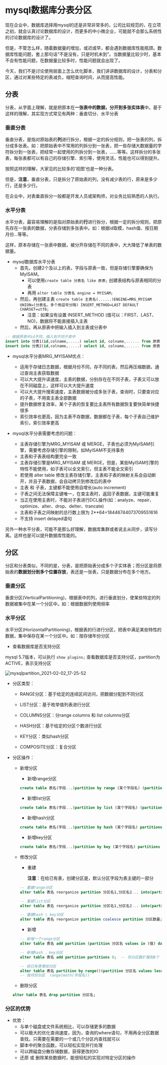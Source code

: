 # mysql数据库分表分区

现在企业中，数据库选择用mysql的还是非常非常多的，公司比较规范的，在立项之初，就会认真讨论数据库的设计，而更多的中小微企业，可能就不会那么系统性的讨论数据库的设计了。

但是，不管怎么样，随着数据量的增加，或迟或早，都会遇到数据库性能瓶颈。数据库性能问题，套上那句话“不是没有，只是时机未到”。当数据量比较少时，基本不会有性能问题，在数据量比较多时，性能问题就会出现了。

今天，我们不是讨论使用层面上怎么优化脚本，我们讲讲数据库的设计，分表和分区，通过对某些特定的表减负，缩短查询时间，从而提高性能。

## 分表

分表，从字面上理解，就是把原本在**一张表中的数据，分开到多张实体表**中。基于这样的理解，其实现方式常见有两种：垂直切分、水平分表

### 垂直分表

垂直分表，是指对原始表的**列**进行拆分，根据一定的拆分规则，把一张表的列，拆分成多张表。如：把原始表中不常用的列拆分到一张表，把一些存储大数据量的字符拆分到一张表，把经常一起使用的列拆分到一张表，......等等。这样拆分的多张表，每张表都可以有自己的存储引擎、索引等，使用灵活，性能也可以得到提升。

按照这样的理解，大家见的比较多的‘视图’也是一种分表。

但是，**注意**，垂直分表，只是拆分了原始表的列，没有减少表的行，原来是多少行，还是多少行。

在企业中，对表垂直拆分一般都是开发人员或架构师，对业务比较熟悉的人执行。

### 水平分表

水平分表，最容易理解的是指对原始表的**行**进行拆分，根据一定的拆分规则，把原先存在一张表的数据，分表存储到多张表中。如：根据id取模，hash值、按日期月份...等等。

这样，原本存储在一张表中数据，被分开存储在不同的表中，大大降低了单表的数据量。

+ mysql数据库水平分表
  + 首先，创建2个及以上的表，字段与原表一致，但是存储引擎要确保为MyISAM。
    + 可以使用`create table 分表名 like 原表;`  创建表结构与原表相同的分表
    + 再用 `alter table 分表名 engine = MYISAM;`
  + 然后，再创建主表 `create table 主表名(......)ENGINE=MRG_MYISAM UNION=(分表名，多个用逗号分隔) INSERT_METHOD=LAST DEFAULT CHARSET=utf8;`
    + 注意：如果没有设置 INSERT_METHOD (值可以：FIRST、LAST、 NO)，数据将不能直接插入主表
  + 然后，再从原表中把输入插入到主表或分表中

```sql
-- 根据原表中id不同，插入到不同子表中
insert into 分表1(id,colname,.....) select id, colname,...... from 原表 where id%2=0;
insert into 分表2(id,colname,.....) select id, colname,...... from 原表 where id%2=1;
```

+ mysql水平分表MRG_MYISAM优点：
  + 适用于存储日志数据，根据月份不同，存不同的表，然后再压缩数据，通过查询主表获取数据
  + 可以大大提升读速度，主表的数据，分别存在在不同子表，子表又可以放在不同磁盘上，这样可以大大提升速度
  + 可以大大提升搜索速度，主表数据被分成多张子表，查询时，只要查对应的子表，不用查主表全部数据
  + 提升数据修复效率，某个子表的恢复要比主表所有数据恢复要快简单快捷很多
  + 索引效率也更高，因为主表不存数据，数据都在子表，每个子表自己维护索引，索引效率更高

+ mysql水平分表需要考虑的问题：
  + 主表存储引擎为MRG_MYISAM 或 MERGE，子表也必须为MyISAM引擎，需要考虑存储引擎的限制，如MyISAM不支持事务
  + 主表和子表表结构要完全一致
  + 主表存储引擎是MRG_MYISAM 或 MERGE，但是，某些MyISAM引擎的特性不能使用，如子表可以全文索引，但主表不能全文索引
  + 若使用 alter table 修改主表存储引擎，主表和子表的映射关系会自动断开，并且子表数据，会自动拷贝到修改后的表中
  + 主表 和 子表，主键都不能使用自增长(auto increment)
  + 子表之间无法保障主键唯一，在查主表时，返回子表数据，主键可能重复
  + 当正在使用主表时，不能对子表进行DCL操作(如：analyze、repair、optimize、alter、drop、delter、trancate)
  + 主表和子表之间映射的总行数上限为 2\*\*64=18446744073709551616
  + 不支持 insert delayed语句

另外一种水平分表，可能不是那么好理解，数据库集群或者说主从同步，读写分离。这样也是可以提升数据库性能的。

## 分区

分区和分表类似，不同的是，分表，是把原始表分成多个子实体表；而分区是将原始表的**数据划分到多个位置存放**，表还是一张表，只是数据分布在多个地方。

### 垂直分区

垂直分区(VerticalPartitioning)，根据表中的列，进行垂直划分，使某些特定的列数据被集中在某一个分区中。如：根据数据列使用频率

### 水平分区

水平分区(HorizontalPartitioning)，根据表的行进行分区，把表中满足某些特性的数据，集中保存在某一个分区中。如：按存储年份分区

+ 查看数据库是否支持分区

mysql 5.7版本，可以执行 `show plugins;` 查看数据库是否支持分区，partition为ACTIVE，表示支持分区

![mysqlpartition_2021-02-02_17-25-52](./image/mysqlpartition_2021-02-02_17-25-52.png)

+ 分区类型：
  + RANGE分区：基于给定的连续区间访问，把数据分配到不同分区

  + LIST分区：基于枚举值列表进行分区

  + COLUMNS分区：分range columns 和 list columns分区

  + HASH分区：基于给定的分区个数进行分区

  + KEY分区：类似hash分区

  + COMPOSITE分区：复合分区

    

+ 分区操作：
  + 新增分区
    + 新增range分区

    ```sql
    create table 表名(字段...)partition by range (某个字段名) (partition 分区名 values less than(范围值) data directory = '磁盘路径' index directory = '磁盘路径',......)engine=Innodb charset=utf8;
    ```

    + 新增list分区

    ```sql
    create table 表名(字段...)partition by list (某个字段名) (partition 分区名 values in(值) data directory = '磁盘路径' index directory = '磁盘路径',......)engine=Innodb charset=utf8;
    ```

    + 新增hash分区

    ```sql
    create table 表名(字段...)partition by hash (某个字段名) partitions 下面分区数量 (partition 分区名 data directory = '磁盘路径' index directory = '磁盘路径',......)engine=Innodb charset=utf8;
    ```

    + 新增key分区

    ```sql
    create table 表名(字段...)partition by key (某个字段名) partitions 下面分区数量 (partition 分区名 data directory = '磁盘路径' index directory = '磁盘路径',......)engine=Innodb charset=utf8;
    ```

    

  + 修改分区

    + 重建

      **注意**：在给已有表，创建分区是，默认分区字段为表主键的一部分

    ```sql
    -- 重建range分区
    alter table 表名 reorganize partition 分区名1,分区名2... into(partition 分区名0 values less than (范围值));  -- 将原来的 分区1,分区2 合并到新的分区0中
    ```

    ```sql
    -- 重建list分区
    alter table 表名 reorganize partition 分区名1,分区名2... into(partition 分区名0 values in(范围值));  -- 将原来的 分区1,分区2 合并到新的分区0中
    ```

    ```sql
    -- 重建hash \ key分区
    alter table 表名 reorganize partition coalesce partition 分区数量;  -- 减少原来的分区数量到新的分区数量
    ```

    

    + 新增

    ```sql
    -- 新增一个range分区
    alter table 表名 add partition (partition 分区名 values in (值) data directory = '磁盘路径' index directory = '磁盘路径');
    
    -- 新增hash 、key分区
    alter table 表名 add partition partitions 8;  -- 将分区数扩展到8个
    ```

    ```sql
    -- 给已有表增加分区
    alter table 表名 partition by range()(partition 分区名 values less than (值),...);
    -- 按月份分区  range(moth(字段名))
    ```

    

  + 删除分区

  ```sql
  alter table 表名 drop partition 分区名;
  ```


### 分区的优势

+ 优势：
  + 与单个磁盘或文件系统相比，可以存储更多的数据
  + 可以极大的优化查询速度，因为，查询的where语句，不用再全分区数据查找，只需要在需要的一个或几个分区内查找就可以
  + 脚本中的聚合函数，可以轻松实现并行处理
  + 可以跨磁盘分散存储数据，获得更改的IO
  + 还原 或 删除某些数据时，能很轻松的实现对特定分区的操作

